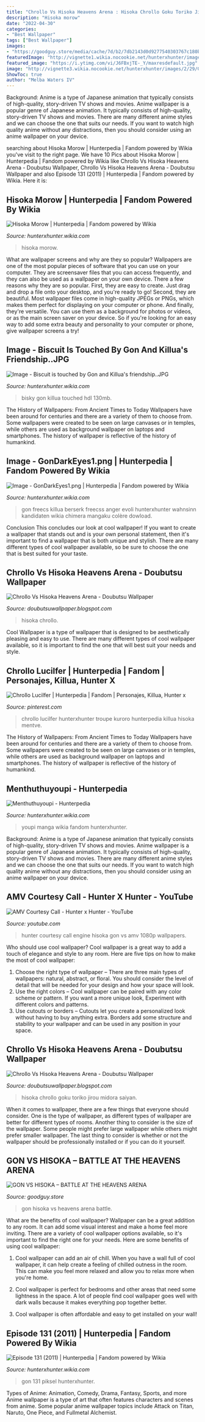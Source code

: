 ```yaml
---
title: "Chrollo Vs Hisoka Heavens Arena : Hisoka Chrollo Goku Toriko Jirou Midora Saiyan"
description: "Hisoka morow"
date: "2022-04-30"
categories:
- "Best Wallpaper"
tags: ["Best Wallpaper"]
images:
- "https://goodguy.store/media/cache/7d/b2/7db2143d0d9277540303767c180b7621.jpg"
featuredImage: "http://vignette1.wikia.nocookie.net/hunterxhunter/images/6/67/Hisoka_PR_Movie.png/revision/latest?cb=20121110063929"
featured_image: "https://i.ytimg.com/vi/J6FBxjTE-_Y/maxresdefault.jpg"
image: "http://vignette3.wikia.nocookie.net/hunterxhunter/images/2/29/Gon_ep_131.png/revision/latest?cb=20140520213408"
ShowToc: true
author: "Melba Waters IV"
---
```



Background: Anime is a type of Japanese animation that typically consists of high-quality, story-driven TV shows and movies.
Anime wallpaper is a popular genre of Japanese animation. It typically consists of high-quality, story-driven TV shows and movies. There are many different anime styles and we can choose the one that suits our needs. If you want to watch high quality anime without any distractions, then you should consider using an anime wallpaper on your device.

	

		
searching about Hisoka Morow | Hunterpedia | Fandom powered by Wikia you've visit to the right page. We have 10 Pics about Hisoka Morow | Hunterpedia | Fandom powered by Wikia like Chrollo Vs Hisoka Heavens Arena - Doubutsu Wallpaper, Chrollo Vs Hisoka Heavens Arena - Doubutsu Wallpaper and also Episode 131 (2011) | Hunterpedia | Fandom powered by Wikia. Here it is:
		
    
## Hisoka Morow | Hunterpedia | Fandom Powered By Wikia

<img loading=lazy src="http://vignette1.wikia.nocookie.net/hunterxhunter/images/6/67/Hisoka_PR_Movie.png/revision/latest?cb=20121110063929" onerror="this.onerror=null;this.src='https://tse2.mm.bing.net/th?id=OIP.9kG6Q4TZgcaOHEg1h-iJwgAAAA&amp;pid=15.1';" alt="Hisoka Morow | Hunterpedia | Fandom powered by Wikia">

_Source: hunterxhunter.wikia.com_

>hisoka morow. 

	

What are wallpaper screens and why are they so popular?
Wallpapers are one of the most popular pieces of software that you can use on your computer. They are screensaver files that you can access frequently, and they can also be used as a wallpaper on your own device. There a few reasons why they are so popular. First, they are easy to create. Just drag and drop a file onto your desktop, and you're ready to go! Second, they are beautiful. Most wallpaper files come in high-quality JPEGs or PNGs, which makes them perfect for displaying on your computer or phone. And finally, they're versatile. You can use them as a background for photos or videos, or as the main screen saver on your device. So if you're looking for an easy way to add some extra beauty and personality to your computer or phone, give wallpaper screens a try!

    
## Image - Biscuit Is Touched By Gon And Killua&#039;s Friendship..JPG

<img loading=lazy src="http://vignette1.wikia.nocookie.net/hunterxhunter/images/4/4c/Biscuit_is_touched_by_Gon_and_Killua%27s_friendship..JPG/revision/latest?cb=20131011051726" onerror="this.onerror=null;this.src='https://tse4.mm.bing.net/th?id=OIP.yzJvocJfzWy-kv2-uBl57QHaEL&amp;pid=15.1';" alt="Image - Biscuit is touched by Gon and Killua&#039;s friendship..JPG">

_Source: hunterxhunter.wikia.com_

>bisky gon killua touched hdl 130mb. 

	

The History of Wallpapers: From Ancient Times to Today
Wallpapers have been around for centuries and there are a variety of them to choose from. Some wallpapers were created to be seen on large canvases or in temples, while others are used as background wallpaper on laptops and smartphones. The history of wallpaper is reflective of the history of humankind.

    
## Image - GonDarkEyes1.png | Hunterpedia | Fandom Powered By Wikia

<img loading=lazy src="http://vignette1.wikia.nocookie.net/hunterxhunter/images/a/a0/GonDarkEyes1.png/revision/latest?cb=20130910133611" onerror="this.onerror=null;this.src='https://tse3.mm.bing.net/th?id=OIP.gbq4q4qsLB6OnHsGafMYCgHaEK&amp;pid=15.1';" alt="Image - GonDarkEyes1.png | Hunterpedia | Fandom powered by Wikia">

_Source: hunterxhunter.wikia.com_

>gon freecs killua berserk freecss anger evoli hunterxhunter wahnsinn kandidaten wikia chimera mangaku colère dowload. 

	

Conclusion
This concludes our look at cool wallpaper! If you want to create a wallpaper that stands out and is your own personal statement, then it's important to find a wallpaper that is both unique and stylish. There are many different types of cool wallpaper available, so be sure to choose the one that is best suited for your taste.

    
## Chrollo Vs Hisoka Heavens Arena - Doubutsu Wallpaper

<img loading=lazy src="https://prim.dideo.ir/image/a2NjY2JjTFBBSk5rZnYyT1dMWURJV1lnSC9SZ2NzYVZmaWZKL3ZpL2NaNlFJRWFvSCt6ZmZ5THFKZE1kODljckE0M2d2ejVRZFBoOG43eTdjUnMyUGJPYXk4VGU1eENUdzkvenF4dnVDN0htbUJrRXVmd2YyWndWMFJteS96cVlUcUsyRVVOT2l4Q3RReHNvU2FvdVFyOTB4TVNtRFNmbnZlZUdKUmQrbzN6SFFVc1Uyd2RqTzlwVWVtYUxWSW5iM0VMN3FnblhVOHlDQ2Z5TUc1T1E5bjcrSTh2dVhxeWZ0azkwTE9UM2xyYVQxa2dCRlcyMUZQaFlVV3VjQ25zcA==" onerror="this.onerror=null;this.src='https://tse1.mm.bing.net/th?id=OIP.sR-peC2FUWsajVU88fm1ogHaFj&amp;pid=15.1';" alt="Chrollo Vs Hisoka Heavens Arena - Doubutsu Wallpaper">

_Source: doubutsuwallpaper.blogspot.com_

>hisoka chrollo. 

	

Cool Wallpaper is a type of wallpaper that is designed to be aesthetically pleasing and easy to use. There are many different types of cool wallpaper available, so it is important to find the one that will best suit your needs and style.

    
## Chrollo Lucilfer | Hunterpedia | Fandom | Personajes, Killua, Hunter X

<img loading=lazy src="https://i.pinimg.com/736x/e9/fb/35/e9fb35ed52a4083bdff62eea5421336d.jpg" onerror="this.onerror=null;this.src='https://tse2.mm.bing.net/th?id=OIP.aFyYPTctdinv8vk5WVb8FQHaEK&amp;pid=15.1';" alt="Chrollo Lucilfer | Hunterpedia | Fandom | Personajes, Killua, Hunter x">

_Source: pinterest.com_

>chrollo lucilfer hunterxhunter troupe kuroro hunterpedia killua hisoka mentve. 

	

The History of Wallpapers: From Ancient Times to Today
Wallpapers have been around for centuries and there are a variety of them to choose from. Some wallpapers were created to be seen on large canvases or in temples, while others are used as background wallpaper on laptops and smartphones. The history of wallpaper is reflective of the history of humankind.

    
## Menthuthuyoupi - Hunterpedia

<img loading=lazy src="http://images2.wikia.nocookie.net/__cb20120411065103/hunterxhunter/images/9/97/Youpi.PNG" onerror="this.onerror=null;this.src='https://tse2.mm.bing.net/th?id=OIP.ZuhQIHwfEPNn7EuoYS3CnwHaIC&amp;pid=15.1';" alt="Menthuthuyoupi - Hunterpedia">

_Source: hunterxhunter.wikia.com_

>youpi manga wikia fandom hunterxhunter. 

	

Background: Anime is a type of Japanese animation that typically consists of high-quality, story-driven TV shows and movies.
Anime wallpaper is a popular genre of Japanese animation. It typically consists of high-quality, story-driven TV shows and movies. There are many different anime styles and we can choose the one that suits our needs. If you want to watch high quality anime without any distractions, then you should consider using an anime wallpaper on your device.

    
## AMV Courtesy Call - Hunter X Hunter - YouTube

<img loading=lazy src="https://i.ytimg.com/vi/J6FBxjTE-_Y/maxresdefault.jpg" onerror="this.onerror=null;this.src='https://tse4.mm.bing.net/th?id=OIP.RlgWaU6JJNDVjpfz23rgsQHaEK&amp;pid=15.1';" alt="AMV Courtesy Call - Hunter x Hunter - YouTube">

_Source: youtube.com_

>hunter courtesy call engine hisoka gon vs amv 1080p wallpapers. 

	

Who should use cool wallpaper?
Cool wallpaper is a great way to add a touch of elegance and style to any room. Here are five tips on how to make the most of cool wallpaper: 
1) Choose the right type of wallpaper – There are three main types of wallpapers: natural, abstract, or floral. You should consider the level of detail that will be needed for your design and how your space will look. 
2) Use the right colors – Cool wallpaper can be paired with any color scheme or pattern. If you want a more unique look, Experiment with different colors and patterns. 
3) Use cutouts or borders – Cutouts let you create a personalized look without having to buy anything extra. Borders add some structure and stability to your wallpaper and can be used in any position in your space.

    
## Chrollo Vs Hisoka Heavens Arena - Doubutsu Wallpaper

<img loading=lazy src="https://image.myanimelist.net/ui/OK6W_koKDTOqqqLDbIoPAgO506mc1GhSxkJV3I1Hcx8" onerror="this.onerror=null;this.src='https://tse1.mm.bing.net/th?id=OIP.Xfb0a4Hn4pN9gop-fC1ZIQHaEM&amp;pid=15.1';" alt="Chrollo Vs Hisoka Heavens Arena - Doubutsu Wallpaper">

_Source: doubutsuwallpaper.blogspot.com_

>hisoka chrollo goku toriko jirou midora saiyan. 

	

When it comes to wallpaper, there are a few things that everyone should consider. One is the type of wallpaper, as different types of wallpaper are better for different types of rooms. Another thing to consider is the size of the wallpaper. Some people might prefer large wallpaper while others might prefer smaller wallpaper. The last thing to consider is whether or not the wallpaper should be professionally installed or if you can do it yourself.

    
## GON VS HISOKA – BATTLE AT THE HEAVENS ARENA

<img loading=lazy src="https://goodguy.store/media/cache/7d/b2/7db2143d0d9277540303767c180b7621.jpg" onerror="this.onerror=null;this.src='https://tse4.mm.bing.net/th?id=OIP.us-i-4I8-Dq5vX__MW2roAHaHa&amp;pid=15.1';" alt="GON VS HISOKA – BATTLE AT THE HEAVENS ARENA">

_Source: goodguy.store_

>gon hisoka vs heavens arena battle. 

	

What are the benefits of cool wallpaper?
Wallpaper can be a great addition to any room. It can add some visual interest and make a home feel more inviting. There are a variety of cool wallpaper options available, so it's important to find the right one for your needs. Here are some benefits of using cool wallpaper: 
1. Cool wallpaper can add an air of chill. When you have a wall full of cool wallpaper, it can help create a feeling of chilled outness in the room. This can make you feel more relaxed and allow you to relax more when you're home. 

2. Cool wallpaper is perfect for bedrooms and other areas that need some lightness in the space. A lot of people find cool wallpaper goes well with dark walls because it makes everything pop together better. 

3. Cool wallpaper is often affordable and easy to get installed on your wall!

    
## Episode 131 (2011) | Hunterpedia | Fandom Powered By Wikia

<img loading=lazy src="http://vignette3.wikia.nocookie.net/hunterxhunter/images/2/29/Gon_ep_131.png/revision/latest?cb=20140520213408" onerror="this.onerror=null;this.src='https://tse3.mm.bing.net/th?id=OIP.T1XEzKdqrvsXgQmgjz2PRgHaEK&amp;pid=15.1';" alt="Episode 131 (2011) | Hunterpedia | Fandom powered by Wikia">

_Source: hunterxhunter.wikia.com_

>gon 131 piksel hunterxhunter. 

	

Types of Anime: Animation, Comedy, Drama, Fantasy, Sports, and more
Anime wallpaper is a type of art that often features characters and scenes from anime. Some popular anime wallpaper topics include Attack on Titan, Naruto, One Piece, and Fullmetal Alchemist.

